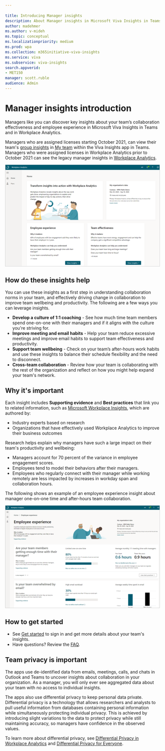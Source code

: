 ```yaml
---

title: Introducing Manager insights
description: About Manager insights in Microsoft Viva Insights in Teams and in Workplace Analytics and how to use them to help manage your team
author: madehmer
ms.author: v-mideh
ms.topic: conceptual
ms.localizationpriority: medium
ms.prod: wpa
ms.collection: m365initiative-viva-insights 
ms.service: viva 
ms.subservice: viva-insights 
search.appverid: 
- MET150 
manager: scott.ruble
audience: Admin
---
```


# Manager insights introduction

Managers like you can discover key insights about your team’s collaboration effectiveness and employee experience in Microsoft Viva Insights in Teams and in Workplace Analytics.

Managers who are assigned licenses starting October 2021, can view their team's [group insights](../use/group-insights.md) in [My team](../use/myteam.md) within the Viva Insights app in Teams. Managers who were assigned licenses in Workplace Analytics prior to October 2021 can see the legacy manager insights in [Workplace Analytics](https://workplaceanalytics.office.com).

![Manager insights in Workplace Analytics.](./images/manager-insights.png)

## How do these insights help

You can use these insights as a first step in understanding collaboration norms in your team, and effectively driving change in collaboration to improve team wellbeing and productivity. The following are a few ways you can leverage insights.

* **Develop a culture of 1:1 coaching** - See how much time team members spend one-on-one with their managers and if it aligns with the culture you're striving for.
* **Improve meeting and email habits** - Help your team reduce excessive meetings and improve email habits to support team effectiveness and productivity.
* **Support team wellbeing** - Check on your team’s after-hours work habits and use these insights to balance their schedule flexibility and the need to disconnect.
* **Cross-team collaboration** - Review how your team is collaborating with the rest of the organization and reflect on how you might help expand your team's network.

## Why it's important

Each insight includes **Supporting evidence** and **Best practices** that link you to related information, such as [Microsoft Workplace Insights](https://insights.office.com/), which are authored by:

* Industry experts based on research
* Organizations that have effectively used Workplace Analytics to improve their business outcomes

Research helps explain why managers have such a large impact on their team's productivity and wellbeing:

* Managers account for 70 percent of the variance in employee engagement scores.
* Employees tend to model their behaviors after their managers.
* Employees who regularly connect with their manager while working remotely are less impacted by increases in workday span and collaboration hours.

The following shows an example of an employee experience insight about manager one-on-one time and after-hours team collaboration.

![Employee experience details.](./images/employee-experience.png)

## How to get started

* See [Get started](./get-started.md) to sign in and get more details about your team's insights.
* Have questions? Review the [FAQ](./faqs.md).

## Team privacy is important

The apps use de-identified data from emails, meetings, calls, and chats in Outlook and Teams to uncover insights about collaboration in your organization. As a manager, you will only ever see aggregated data about your team with no access to individual insights.

The apps also use differential privacy to keep personal data private. Differential privacy is a technology that allows researchers and analysts to pull useful information from databases containing personal information while simultaneously protecting individual privacy. This is achieved by introducing slight variations to the data to protect privacy while still maintaining accuracy, so managers have confidence in the observed values.

To learn more about differential privacy, see [Differential Privacy in Workplace Analytics](../privacy/differential-privacy.md) and [Differential Privacy for Everyone](https://download.microsoft.com/download/D/1/F/D1F0DFF5-8BA9-4BDF-8924-7816932F6825/Differential_Privacy_for_Everyone.pdf).
